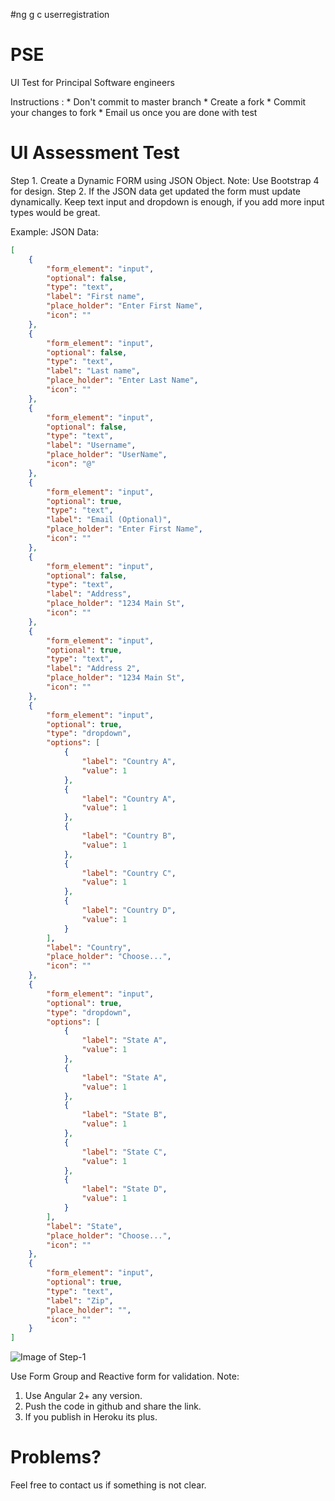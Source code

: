 #ng g c userregistration


# PSE
UI Test for Principal Software engineers

Instructions :
    * Don't commit to master branch
    * Create a fork
    * Commit your changes to fork
    * Email us once you are done with test


# UI Assessment Test

Step 1. Create a Dynamic FORM using JSON Object.
Note: Use Bootstrap 4 for design.
Step 2. If the JSON data get updated the form must update dynamically. Keep text input and dropdown is enough, if you add more input types would be great.

Example:
JSON Data:
```json
[
    {
        "form_element": "input",
        "optional": false,
        "type": "text",
        "label": "First name",
        "place_holder": "Enter First Name",
        "icon": ""
    },
    {
        "form_element": "input",
        "optional": false,
        "type": "text",
        "label": "Last name",
        "place_holder": "Enter Last Name",
        "icon": ""
    },
    {
        "form_element": "input",
        "optional": false,
        "type": "text",
        "label": "Username",
        "place_holder": "UserName",
        "icon": "@"
    },
    {
        "form_element": "input",
        "optional": true,
        "type": "text",
        "label": "Email (Optional)",
        "place_holder": "Enter First Name",
        "icon": ""
    },
    {
        "form_element": "input",
        "optional": false,
        "type": "text",
        "label": "Address",
        "place_holder": "1234 Main St",
        "icon": ""
    },
    {
        "form_element": "input",
        "optional": true,
        "type": "text",
        "label": "Address 2",
        "place_holder": "1234 Main St",
        "icon": ""
    },
    {
        "form_element": "input",
        "optional": true,
        "type": "dropdown",
        "options": [
            {
                "label": "Country A",
                "value": 1
            },
            {
                "label": "Country A",
                "value": 1
            },
            {
                "label": "Country B",
                "value": 1
            },
            {
                "label": "Country C",
                "value": 1
            },
            {
                "label": "Country D",
                "value": 1
            }
        ],
        "label": "Country",
        "place_holder": "Choose...",
        "icon": ""
    },
    {
        "form_element": "input",
        "optional": true,
        "type": "dropdown",
        "options": [
            {
                "label": "State A",
                "value": 1
            },
            {
                "label": "State A",
                "value": 1
            },
            {
                "label": "State B",
                "value": 1
            },
            {
                "label": "State C",
                "value": 1
            },
            {
                "label": "State D",
                "value": 1
            }
        ],
        "label": "State",
        "place_holder": "Choose...",
        "icon": ""
    },
    {
        "form_element": "input",
        "optional": true,
        "type": "text",
        "label": "Zip",
        "place_holder": "",
        "icon": ""
    }
]
```

  ![Image of Step-1](https://github.com/ui-test/pse/blob/master/assets/images/input-form.png?raw=true)

Use Form Group and Reactive form for validation.
Note:
1.	Use Angular 2+ any version.
2.	Push the code in github and share the link.
3.	If you publish in Heroku its plus.

# Problems?
Feel free to contact us if something is not clear.
